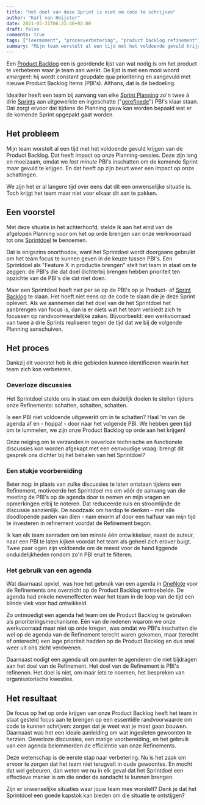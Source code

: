 ```yaml
---
title: "Het doel van deze Sprint is niet om code te schrijven"
author: "Karl van Heijster"
date: 2021-05-31T06:23:40+02:00
draft: false
comments: true
tags: ["leermoment", "procesverbetering", "product backlog refinement", "scrum", "sprintdoel", "sprint planning"]
summary: "Mijn team worstelt al een tijd met het voldoende gevuld krijgen van de Product Backlog. Dat heeft impact op onze Planning-sessies. Deze zijn lang en moeizaam, omdat we *last minute* PBI's inschatten om de komende Sprint maar gevuld te krijgen. We zijn het er al langere tijd over eens dat dit een onwenselijke situatie is. Toch krijgt het team maar niet voor elkaar dit aan te pakken. Maar misschien heb ik een manier gevonden."
---
```


Een [Product Backlog](https://www.scrum.org/resources/what-is-a-product-backlog) een is geordende lijst van wat nodig is om het product te verbeteren waar je team aan werkt. De lijst is met een mooi woord *emergent*: hij wordt constant geupdate qua prioritering en aangevuld met nieuwe Product Backlog Items (PBI's). Althans, dat is de bedoeling.


Idealiter heeft een team bij aanvang van elke [Sprint Planning](https://www.scrum.org/resources/what-is-sprint-planning) zo'n twee à drie [Sprints](https://www.scrum.org/resources/what-is-a-sprint-in-scrum) aan uitgewerkte en ingeschatte ("[gerefinede](https://www.scrum.org/resources/blog/product-backlog-refinement-explained-13)") PBI's klaar staan. Dat zorgt ervoor dat tijdens de Planning gauw kan worden bepaald wat er de komende Sprint opgepakt gaat worden.


## Het probleem


Mijn team worstelt al een tijd met het voldoende gevuld krijgen van de Product Backlog. Dat heeft impact op onze Planning-sessies. Deze zijn lang en moeizaam, omdat we *last minute* PBI's inschatten om de komende Sprint maar gevuld te krijgen. En dat heeft op zijn beurt weer een impact op onze schattingen.


We zijn het er al langere tijd over eens dat dit een onwenselijke situatie is. Toch krijgt het team maar niet voor elkaar dit aan te pakken. 


## Een voorstel


Met deze situatie in het achterhoofd, stelde ik aan het eind van de afgelopen Planning voor om het op orde brengen van onze werkvoorraad tot ons [Sprintdoel](https://www.scrum.org/resources/blog/11-advantages-using-sprint-goal) te benoemen. 


Dat is enigszins onorthodox, want het Sprintdoel wordt doorgaans gebruikt om het team focus te kunnen geven in de keuze tussen PBI's. Een Sprintdoel als "Feature X in productie brengen" stelt het team in staat om te zeggen: de PBI's die dat doel dichterbij brengen hebben prioriteit ten opzichte van de PBI's die dat niet doen. 


Maar een Sprintdoel hoeft niet per se op de PBI's op je Product- of [Sprint Backlog](https://www.scrum.org/resources/what-is-a-sprint-backlog) te slaan. Het hoeft niet eens op de code te slaan die je deze Sprint oplevert. Als we aannemen dat het doel van de het Sprintdoel het aanbrengen van focus is, dan is er niets wat het team verbiedt zich te focussen op randvoorwaardelijke zaken. Bijvoorbeeld: een werkvoorraad van twee à drie Sprints realiseren tegen de tijd dat we bij de volgende Planning aanschuiven.


## Het proces


Dankzij dit voorstel heb ik drie gebieden kunnen identificeren waarin het team zich kon verbeteren.


### Oeverloze discussies


Het Sprintdoel stelde ons in staat om een duidelijk doelen te stellen tijdens onze Refinements: schatten, schatten, schatten. 


Is een PBI niet voldoende uitgewerkt om in te schatten? Haal 'm van de agenda af en - hoppa! - door naar het volgende PBI. We hebben geen tijd om te lummelen, we zijn onze Product Backlog op orde aan het krijgen!


Onze neiging om te verzanden in oeverloze technische en functionele discussies kon worden afgekapt met een eenvoudige vraag: brengt dit gesprek ons dichter bij het behalen van het Sprintdoel? 


### Een stukje voorbereiding


Beter nog: in plaats van zulke discussies te laten ontstaan tijdens een Refinement, motiveerde het Sprintdoel me om vóór de aanvang van die meeting de PBI's op de agenda door te nemen en mijn vragen en opmerkingen erbij te noteren. Dat reduceerde ruis en stroomlijnde de discussie aanzienlijk. De noodzaak om hardop te denken - met alle doodlopende paden van dien - nam enorm af door een halfuur van mijn tijd te investeren in refinement voordat de Refinement begon.


Ik kan elk team aanraden om ten minste één ontwikkelaar, naast de auteur, naar een PBI te laten kijken voordat het team als geheel zich erover buigt. Twee paar ogen zijn voldoende om de meest voor de hand liggende onduidelijkheden rondom zo'n PBI eruit te filteren.


### Het gebruik van een agenda


Wat daarnaast opviel, was hoe het gebruik van een agenda in [OneNote](https://www.microsoft.com/nl-nl/microsoft-365/onenote/digital-note-taking-app) voor de Refinements ons overzicht op de Product Backlog vertroebelde. De agenda had enkele neveneffecten waar het team in de loop van de tijd een blinde vlek voor had ontwikkeld.


Zo ontmoedigt een agenda het team om de Product Backlog te gebruiken als prioriteringsmechanisme. Eén van de redenen waarom we onze werkvoorraad maar niet op orde kregen, was omdat we PBI's inschatten die wel op de agenda van de Refinement terecht waren gekomen, maar (terecht of onterecht) een lage prioriteit hadden op de Product Backlog en dus snel weer uit ons zicht verdwenen.


Daarnaast nodigt een agenda uit om punten te agenderen die niet bijdragen aan het doel van de Refinement. Het doel van de Refinement is PBI's refinenen. Het doel is niet, om maar iets te noemen, het bespreken van organisatorische kwesties.


## Het resultaat


De focus op het op orde krijgen van onze Product Backlog heeft het team in staat gesteld focus aan te brengen op een essentiële randvoorwaarde om code te kunnen schrijven: zorgen dat je weet wat je moet gaan bouwen. Daarnaast was het een ideale aanleiding om wat ingesleten gewoonten te herzien. Oeverloze discussies, een matige voorbereiding, en het gebruik van een agenda belemmerden de efficiëntie van onze Refinements.


Deze wetenschap is de eerste stap naar verbetering. Nu is het zaak om ervoor te zorgen dat het team niet terugvalt in oude gewoontes. En mocht dat wel gebeuren, dan weten we nu in elk geval dat het Sprintdoel een effectieve manier is om die onder de aandacht te kunnen brengen.


Zijn er onwenselijke situaties waar jouw team mee worstelt? Denk je dat het Sprintdoel een goede kapstok kan bieden om die situatie te ontstijgen?
